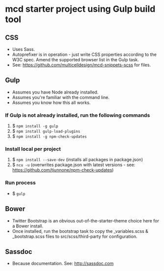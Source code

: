 # mcd starter project using Gulp build tool


## CSS
* Uses Sass.
* Autoprefixer is in operation - just write CSS properties according to the W3C spec. Amend the supported browser list in the Gulp task.
* See: https://github.com/multicelldesign/mcd-snippets-scss for files.

## Gulp
* Assumes you have Node already installed.
* Assumes you're familiar with the command line.
* Assumes you know how this all works.

### If Gulp is not already installed, run the following commands
1. $ `npm install -g gulp`
2. $ `npm install gulp-load-plugins`
3. $ `npm install -g npm-check-updates`

### Install local per project
1. $ `npm install --save-dev` (installs all packages in package.json)
2. $ `ncu -u` (overwrites package.json with latest versions - see: https://github.com/tjunnone/npm-check-updates)

### Run process
* $ `gulp`

## Bower
* Twitter Bootstrap is an obvious out-of-the-starter-theme choice here for a Bower install.
* Once installed, run the bootstrap task to copy the _variables.scss & _bootstrap.scss files to src/scss/third-party for configuration.

## Sassdoc
* Because documentation. See: http://sassdoc.com
